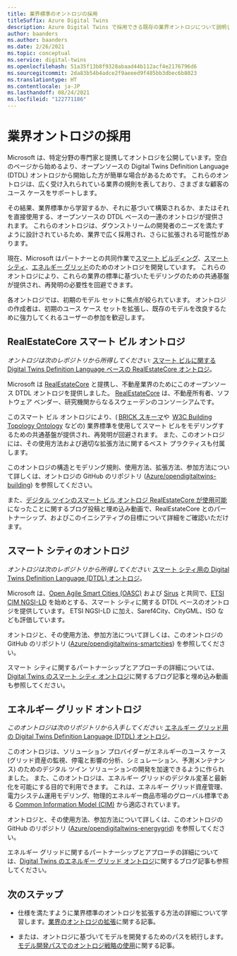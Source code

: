 ```yaml
---
title: 業界標準のオントロジの採用
titleSuffix: Azure Digital Twins
description: Azure Digital Twins で採用できる既存の業界オントロジについて説明します。
author: baanders
ms.author: baanders
ms.date: 2/26/2021
ms.topic: conceptual
ms.service: digital-twins
ms.openlocfilehash: 51a35f13b8f9328abaad44b112acf4e2176796d6
ms.sourcegitcommit: 2da83b54b4adce2f9aeeed9f485bb3dbec6b8023
ms.translationtype: HT
ms.contentlocale: ja-JP
ms.lasthandoff: 08/24/2021
ms.locfileid: "122771186"
---
```

# <a name="adopting-an-industry-ontology"></a>業界オントロジの採用

Microsoft は、特定分野の専門家と提携してオントロジを公開しています。空白のページから始めるより、オープンソースの Digital Twins Definition Language (DTDL) オントロジから開始した方が簡単な場合があるためです。 これらのオントロジは、広く受け入れられている業界の規則を表しており、さまざまな顧客のユース ケースをサポートします。 

その結果、業界標準から学習するか、それに基づいて構築されるか、またはそれを直接使用する、オープンソースの DTDL ベースの一連のオントロジが提供されます。 これらのオントロジは、ダウンストリームの開発者のニーズを満たすように設計されているため、業界で広く採用され、さらに拡張される可能性があります。

現在、Microsoft はパートナーとの共同作業で[スマート ビルディング](#realestatecore-smart-building-ontology)、[スマート シティ](#smart-cities-ontology)、[エネルギー グリッド](#energy-grid-ontology)のためのオントロジを開発しています。 これらのオントロジにより、これらの業界の標準に基づいたモデリングのための共通基盤が提供され、再発明の必要性を回避できます。 

各オントロジでは、初期のモデル セットに焦点が絞られています。 オントロジの作成者は、初期のユース ケース セットを拡張し、既存のモデルを改良するために強力してくれるユーザーの参加を歓迎します。 

## <a name="realestatecore-smart-building-ontology"></a>RealEstateCore スマート ビル オントロジ

*オントロジは次のレポジトリから所得してください:* [スマート ビルに関する Digital Twins Definition Language ベースの RealEstateCore オントロジ](https://github.com/Azure/opendigitaltwins-building)。

Microsoft は [RealEstateCore](https://www.realestatecore.io/) と提携し、不動産業界のためにこのオープンソース DTDL オントロジを提供しました。 [RealEstateCore](https://www.realestatecore.io/) は、不動産所有者、ソフトウェア ベンダー、研究機関からなるスウェーデンのコンソーシアムです。

このスマート ビル オントロジにより、( [BRICK スキーマ](https://brickschema.org/ontology/)や  [W3C Building Topology Ontology](https://w3c-lbd-cg.github.io/bot/index.html) などの) 業界標準を使用してスマート ビルをモデリングするための共通基盤が提供され、再発明が回避されます。 また、このオントロジには、その使用方法および適切な拡張方法に関するベスト プラクティスも付属します。 

このオントロジの構造とモデリング規則、使用方法、拡張方法、参加方法について詳しくは、オントロジの GitHub のリポジトリ ([Azure/opendigitaltwins-building](https://github.com/Azure/opendigitaltwins-building)) を参照してください。 

また、[デジタル ツインのスマート ビル オントロジ RealEstateCore が使用可能](https://techcommunity.microsoft.com/t5/internet-of-things/realestatecore-a-smart-building-ontology-for-digital-twins-is/ba-p/1914794)になったことに関するブログ投稿と埋め込み動画で、RealEstateCore とのパートナーシップ、およびこのイニシアティブの目標について詳細をご確認いただけます。

## <a name="smart-cities-ontology"></a>スマート シティのオントロジ

*オントロジは次のレポジトリから所得してください:* [スマート シティ用の Digital Twins Definition Language (DTDL) オントロジ](https://github.com/Azure/opendigitaltwins-smartcities)。

Microsoft は、[Open Agile Smart Cities (OASC)](https://oascities.org/) および [Sirus](https://sirus.be/) と共同で、[ETSI CIM NGSI-LD](https://www.etsi.org/committee/cim) を始めとする、スマート シティに関する DTDL ベースのオントロジを提供しています。 ETSI NGSI-LD に加え、Saref4City、CityGML、ISO なども評価しています。

オントロジと、その使用方法、参加方法について詳しくは、このオントロジの GitHub のリポジトリ ([Azure/opendigitaltwins-smartcities](https://github.com/Azure/opendigitaltwins-smartcities)) を参照してください。 

スマート シティに関するパートナーシップとアプローチの詳細については、[Digital Twins のスマート シティ オントロジ](https://techcommunity.microsoft.com/t5/internet-of-things/smart-cities-ontology-for-digital-twins/ba-p/2166585)に関するブログ記事と埋め込み動画も参照してください。

## <a name="energy-grid-ontology"></a>エネルギー グリッド オントロジ

*このオントロジは次のリポジトリから入手してください:* [エネルギー グリッド用の Digital Twins Definition Language (DTDL) オントロジ](https://github.com/Azure/opendigitaltwins-energygrid/)。

このオントロジは、ソリューション プロバイダーがエネルギーのユース ケース (グリッド資産の監視、停電と影響の分析、シミュレーション、予測メンテナンス) のためのデジタル ツイン ソリューションの開発を加速できるように作られました。 また、このオントロジは、エネルギー グリッドのデジタル変革と最新化を可能にする目的で利用できます。 これは、エネルギー グリッド資産管理、電力システム運用モデリング、物理的エネルギー商品市場のグローバル標準である [Common Information Model (CIM)](https://cimug.ucaiug.org/) から適応されています。

オントロジと、その使用方法、参加方法について詳しくは、このオントロジの GitHub のリポジトリ ([Azure/opendigitaltwins-energygrid](https://github.com/Azure/opendigitaltwins-energygrid/)) を参照してください。 

エネルギー グリッドに関するパートナーシップとアプローチの詳細については、[Digital Twins のエネルギー グリッド オントロジ](https://techcommunity.microsoft.com/t5/internet-of-things/energy-grid-ontology-for-digital-twins-is-now-available/ba-p/2325134)に関するブログ記事も参照してください。

## <a name="next-steps"></a>次のステップ

* 仕様を満たすように業界標準のオントロジを拡張する方法の詳細について学習します。[業界のオントロジの拡張](concepts-ontologies-extend.md)に関する記事。

* または、オントロジに基づいてモデルを開発するためのパスを続行します。[モデル開発パスでのオントロジ戦略の使用](concepts-ontologies.md#using-ontology-strategies-in-a-model-development-path)に関する記事。